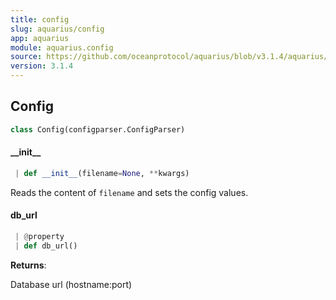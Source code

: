 ```yaml
---
title: config
slug: aquarius/config
app: aquarius
module: aquarius.config
source: https://github.com/oceanprotocol/aquarius/blob/v3.1.4/aquarius/config.py
version: 3.1.4
---
```

## Config

```python
class Config(configparser.ConfigParser)
```

#### \_\_init\_\_

```python
 | def __init__(filename=None, **kwargs)
```

Reads the content of `filename` and sets the config values.

#### db\_url

```python
 | @property
 | def db_url()
```

**Returns**:

Database url (hostname:port)

